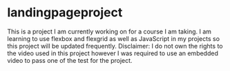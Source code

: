 # landingpageproject
This is a project I am currently working on for a course I am taking. I am learning to use flexbox and flexgrid as well as JavaScript in my projects so this project will be updated frequently. Disclaimer: I do not own the rights to the video used in this project however I was required to use an embedded video to pass one of the test for the project.
